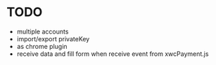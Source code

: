 TODO
=======

* multiple accounts
* import/export privateKey
* as chrome plugin
* receive data and fill form when receive event from xwcPayment.js
